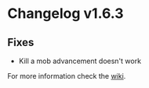 # Changelog v1.6.3

## Fixes
- Kill a mob advancement doesn't work

For more information check the [wiki](https://www.nemonotfound.com/minecraft-mods/nemos-creatures).